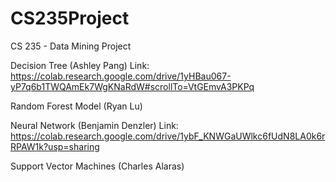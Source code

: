 # CS235Project
CS 235 - Data Mining Project

Decision Tree (Ashley Pang)
Link: https://colab.research.google.com/drive/1yHBau067-yP7q6b1TWQAmEk7WgKNaRdW#scrollTo=VtGEmvA3PKPq

Random Forest Model (Ryan Lu)

Neural Network (Benjamin Denzler) 
Link: https://colab.research.google.com/drive/1ybF_KNWGaUWlkc6fUdN8LA0k6rRPAW1k?usp=sharing

Support Vector Machines (Charles Alaras)
